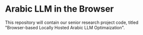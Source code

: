 # Arabic LLM in the Browser

This repository will contain our senior research project code, titled "Browser-based Locally Hosted Arabic LLM Optimaization".
